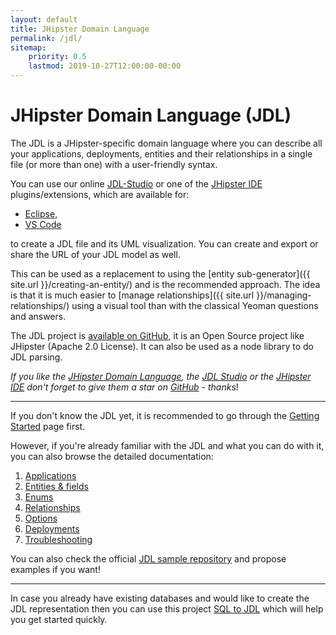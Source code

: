 ```yaml
---
layout: default
title: JHipster Domain Language
permalink: /jdl/
sitemap:
    priority: 0.5
    lastmod: 2019-10-27T12:00:00-00:00
---
```


# <i class="fa fa-star"></i> JHipster Domain Language (JDL)

The JDL is a JHipster-specific domain language where you can describe all your applications, deployments, entities and
their relationships in a single file (or more than one) with a user-friendly syntax.

You can use our online [JDL-Studio](https://start.jhipster.tech/jdl-studio/) or one of the 
[JHipster IDE](https://www.jhipster.tech/jhipster-ide/) plugins/extensions, which are available for:
  - [Eclipse](https://marketplace.eclipse.org/content/jhipster-ide), 
  - [VS Code](https://marketplace.visualstudio.com/items?itemName=jhipster-ide.jdl)

to create a JDL file and its UML visualization. You can create and export or share the URL of your JDL model as well.

This can be used as a replacement to using the [entity sub-generator]({{ site.url }}/creating-an-entity/) and is the
recommended approach.
The idea is that it is much easier to [manage relationships]({{ site.url }}/managing-relationships/) using a visual tool
than with the classical Yeoman questions and answers.

The JDL project is [available on GitHub](https://github.com/jhipster/jhipster-core/), it is an Open Source project like
JHipster (Apache 2.0 License). It can also be used as a node library to do JDL parsing.

_If you like the [JHipster Domain Language](https://github.com/jhipster/jhipster-core/),
the [JDL Studio](https://github.com/jhipster/jdl-studio/) or the
[JHipster IDE](https://github.com/jhipster/jhipster-ide/) don't forget to give them a star on
[GitHub](https://github.com/jhipster/) - thanks_!

---

If you don't know the JDL yet, it is recommended to go through the [Getting Started](/jdl/getting-started) page first.

However, if you're already familiar with the JDL and what you can do with it, you can also browse the detailed
documentation:
  1. [Applications](/jdl/applications)
  1. [Entities & fields](/jdl/entities-fields)
  1. [Enums](/jdl/enums)
  1. [Relationships](/jdl/relationships)
  1. [Options](/jdl/options)
  1. [Deployments](/jdl/deployments)
  1. [Troubleshooting](/jdl/troubleshooting)

You can also check the official [JDL sample repository](https://github.com/jhipster/jdl-samples) and propose examples 
if you want!

---

In case you already have existing databases and would like to create the JDL representation then you can use 
this project [SQL to JDL](https://github.com/Blackdread/sql-to-jdl) which will help you get started quickly.